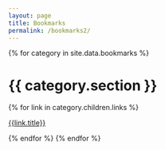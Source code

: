 ```yaml
---
layout: page
title: Bookmarks
permalink: /bookmarks2/
---
```


{% for category in site.data.bookmarks %}
  <h1> {{ category.section }} </h1>
  {% for link in category.children.links %}
  <p><a href="{{link.url}}">{{link.title}}</a></p>
  {% endfor %}
{% endfor %}
